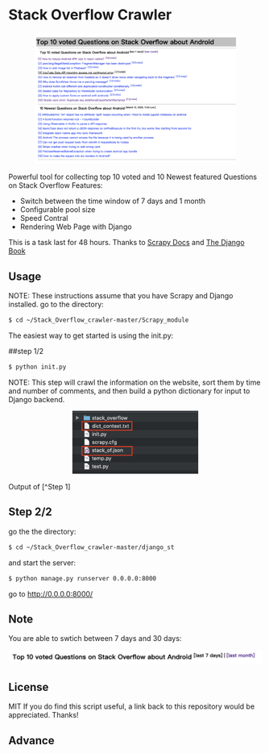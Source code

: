 # Stack Overflow Crawler

<p align="center">
  <a href="https://stackoverflow.com/questions/tagged/android?tab=newest&page=50&pagesize=50">
    <img src='/imgs/Pasted Graphic 9.png' width="400"/>
  </a>
</p>




Powerful tool for collecting top 10 voted and 10 Newest featured Questions on Stack Overflow
Features:

 * Switch between the time window of 7 days and 1 month
 * Configurable pool size
 * Speed Contral
 * Rendering Web Page with Django

This is a task last for 48 hours.
Thanks to [Scrapy Docs](https://docs.scrapy.org/en/latest/) and [The Django Book](http://djangobook.py3k.cn/2.0/)

## Usage
NOTE: These instructions assume that you have Scrapy and Django installed.
go to the directory:

```sh
$ cd ~/Stack_Overflow_crawler-master/Scrapy_module
```
The easiest way to get started is using the init.py:

##step 1/2

```sh
$ python init.py
```
NOTE: This step will crawl the information on the website, sort them by time and number of comments, and then build a python dictionary for input to Django backend.



<p align="center">
  <a href="https://stackoverflow.com/questions/tagged/android?tab=newest&page=50&pagesize=50">
    <img src='/imgs/result1.png' width="250"/>
  </a>
</p>
Output of [^Step 1]

## Step 2/2

go the the directory:
```sh
$ cd ~/Stack_Overflow_crawler-master/django_st
```
and start the server:

```sh
$ python manage.py runserver 0.0.0.0:8000
```
go to http://0.0.0.0:8000/

## Note

You are able to swtich between 7 days and 30 days:

<p align="center">
  <a href="https://stackoverflow.com/questions/tagged/android?tab=newest&page=50&pagesize=50">
    <img src='/imgs/Pasted Graphic 11.png' width="600"/>
  </a>
</p>


## License
MIT
If you do find this script useful, a link back to this repository would be appreciated. Thanks!

## Advance
